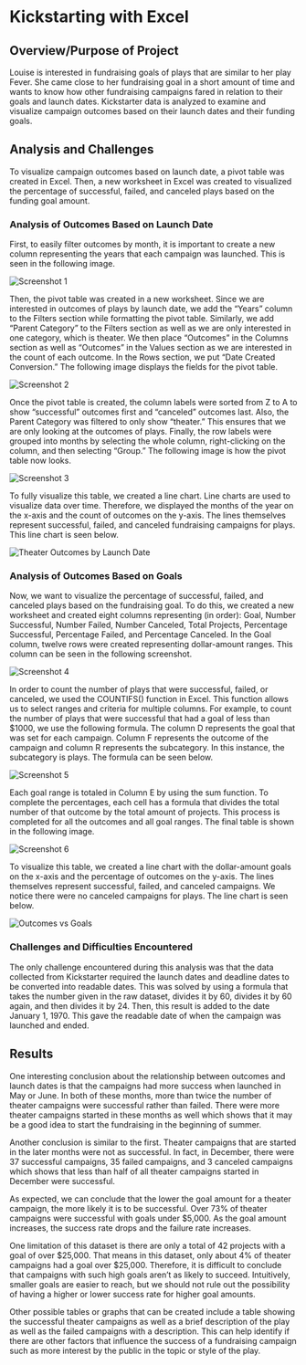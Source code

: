 # Kickstarting with Excel

## Overview/Purpose of Project

Louise is interested in fundraising goals of plays that are similar to her play Fever. She came close to her fundraising goal in a short amount of time and wants to know how other fundraising campaigns fared in relation to their goals and launch dates. Kickstarter data is analyzed to examine and visualize campaign outcomes based on their launch dates and their funding goals.

## Analysis and Challenges

To visualize campaign outcomes based on launch date, a pivot table was created in Excel. Then, a new worksheet in Excel was created to visualized the percentage of successful, failed, and canceled plays based on the funding goal amount.

### Analysis of Outcomes Based on Launch Date

First, to easily filter outcomes by month, it is important to create a new column representing the years that each campaign was launched. This is seen in the following image.

![Screenshot 1](https://user-images.githubusercontent.com/81498850/115948330-62394400-a493-11eb-9cef-0e8a55a217db.png)

Then, the pivot table was created in a new worksheet. Since we are interested in outcomes of plays by launch date, we add the “Years” column to the Filters section while formatting the pivot table. Similarly, we add “Parent Category” to the Filters section as well as we are only interested in one category, which is theater. We then place “Outcomes” in the Columns section as well as “Outcomes” in the Values section as we are interested in the count of each outcome. In the Rows section, we put “Date Created Conversion.” The following image displays the fields for the pivot table.

![Screenshot 2](https://user-images.githubusercontent.com/81498850/115948365-9c0a4a80-a493-11eb-9618-30ea89c6e3df.png)

Once the pivot table is created, the column labels were sorted from Z to A to show “successful” outcomes first and “canceled” outcomes last. Also, the Parent Category was filtered to only show “theater.” This ensures that we are only looking at the outcomes of plays. Finally, the row labels were grouped into months by selecting the whole column, right-clicking on the column, and then selecting “Group.” The following image is how the pivot table now looks.

![Screenshot 3](https://user-images.githubusercontent.com/81498850/115948383-b3e1ce80-a493-11eb-86d8-f0d1a4c104b0.png)

To fully visualize this table, we created a line chart. Line charts are used to visualize data over time. Therefore, we displayed the months of the year on the x-axis and the count of outcomes on the y-axis. The lines themselves represent successful, failed, and canceled fundraising campaigns for plays. This line chart is seen below.

![Theater Outcomes by Launch Date](https://user-images.githubusercontent.com/81498850/115948513-20f56400-a494-11eb-9368-13b348a6fdb8.png)

### Analysis of Outcomes Based on Goals

Now, we want to visualize the percentage of successful, failed, and canceled plays based on the fundraising goal. To do this, we created a new worksheet and created eight columns representing (in order): Goal, Number Successful, Number Failed, Number Canceled, Total Projects, Percentage Successful, Percentage Failed, and Percentage Canceled. In the Goal column, twelve rows were created representing dollar-amount ranges. This column can be seen in the following screenshot.

![Screenshot 4](https://user-images.githubusercontent.com/81498850/115948555-4da97b80-a494-11eb-870b-f6e81f5eab5e.png)

In order to count the number of plays that were successful, failed, or canceled, we used the COUNTIFS() function in Excel. This function allows us to select ranges and criteria for multiple columns. For example, to count the number of plays that were successful that had a goal of less than $1000, we use the following formula. The column D represents the goal that was set for each campaign. Column F represents the outcome of the campaign and column R represents the subcategory. In this instance, the subcategory is plays. The formula can be seen below.

![Screenshot 5](https://user-images.githubusercontent.com/81498850/115948562-6154e200-a494-11eb-9c3a-7a5b211c662c.png)

Each goal range is totaled in Column E by using the sum function. To complete the percentages, each cell has a formula that divides the total number of that outcome by the total amount of projects. This process is completed for all the outcomes and all goal ranges. The final table is shown in the following image.

![Screenshot 6](https://user-images.githubusercontent.com/81498850/115948575-729dee80-a494-11eb-90c0-998a84adc1d1.png)

To visualize this table, we created a line chart with the dollar-amount goals on the x-axis and the percentage of outcomes on the y-axis. The lines themselves represent successful, failed, and canceled campaigns. We notice there were no canceled campaigns for plays. The line chart is seen below.

![Outcomes vs Goals](https://user-images.githubusercontent.com/81498850/115948590-86e1eb80-a494-11eb-887e-bb79cb1f70ca.png)

### Challenges and Difficulties Encountered

The only challenge encountered during this analysis was that the data collected from Kickstarter required the launch dates and deadline dates to be converted into readable dates. This was solved by using a formula that takes the number given in the raw dataset, divides it by 60, divides it by 60 again, and then divides it by 24. Then, this result is added to the date January 1, 1970. This gave the readable date of when the campaign was launched and ended.

## Results

One interesting conclusion about the relationship between outcomes and launch dates is that the campaigns had more success when launched in May or June. In both of these months, more than twice the number of theater campaigns were successful rather than failed. There were more theater campaigns started in these months as well which shows that it may be a good idea to start the fundraising in the beginning of summer. 

Another conclusion is similar to the first. Theater campaigns that are started in the later months were not as successful. In fact, in December, there were 37 successful campaigns, 35 failed campaigns, and 3 canceled campaigns which shows that less than half of all theater campaigns started in December were successful. 

As expected, we can conclude that the lower the goal amount for a theater campaign, the more likely it is to be successful. Over 73% of theater campaigns were successful with goals under $5,000. As the goal amount increases, the success rate drops and the failure rate increases. 

One limitation of this dataset is there are only a total of 42 projects with a goal of over $25,000. That means in this dataset, only about 4% of theater campaigns had a goal over $25,000. Therefore, it is difficult to conclude that campaigns with such high goals aren’t as likely to succeed. Intuitively, smaller goals are easier to reach, but we should not rule out the possibility of having a higher or lower success rate for higher goal amounts. 

Other possible tables or graphs that can be created include a table showing the successful theater campaigns as well as a brief description of the play as well as the failed campaigns with a description. This can help identify if there are other factors that influence the success of a fundraising campaign such as more interest by the public in the topic or style of the play. 
